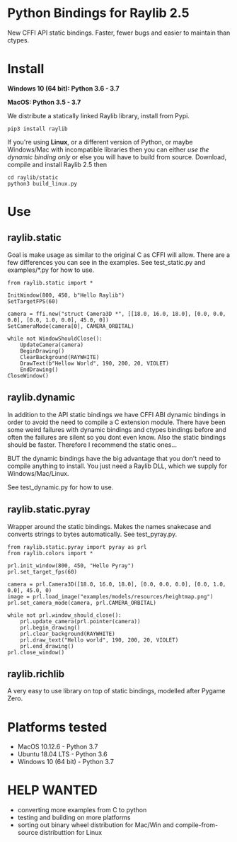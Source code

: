 # Python Bindings for Raylib 2.5

New CFFI API static bindings.  Faster, fewer bugs and easier to maintain than ctypes.

# Install

**Windows 10 (64 bit): Python 3.6 - 3.7**

**MacOS: Python 3.5 - 3.7**

We distribute a statically linked Raylib library,  install from Pypi.

    pip3 install raylib

If you're using **Linux**, or a different version of Python, or maybe Windows/Mac with incompatible libraries
then you can either *use the dynamic binding only* or else you will have to build from source.  Download, compile
and install Raylib 2.5 then

    cd raylib/static
    python3 build_linux.py

# Use

## raylib.static

Goal is make usage as similar to the original C as CFFI will allow.  There are a few differences
you can see in the examples.  See test_static.py and examples/*.py for how to use.

```
from raylib.static import *

InitWindow(800, 450, b"Hello Raylib")
SetTargetFPS(60)

camera = ffi.new("struct Camera3D *", [[18.0, 16.0, 18.0], [0.0, 0.0, 0.0], [0.0, 1.0, 0.0], 45.0, 0])
SetCameraMode(camera[0], CAMERA_ORBITAL)

while not WindowShouldClose():
    UpdateCamera(camera)
    BeginDrawing()
    ClearBackground(RAYWHITE)
    DrawText(b"Hellow World", 190, 200, 20, VIOLET)
    EndDrawing()
CloseWindow()

```

## raylib.dynamic

In addition to the API static bindings we have CFFI ABI dynamic bindings in order to avoid the need to compile a C extension module.
There have been some weird failures with dynamic bindings and ctypes bindings before and often the failures are silent
so you dont even know.  Also the static bindings should be faster.  Therefore I recommend the static ones...

BUT the dynamic bindings have the big advantage that you don't need to compile anything to install.  You just need a Raylib DLL,
which we supply for Windows/Mac/Linux.

See test_dynamic.py for how to use.

## raylib.static.pyray

Wrapper around the static bindings.  Makes the names snakecase and converts strings to bytes automatically.  See test_pyray.py.


```
from raylib.static.pyray import pyray as prl
from raylib.colors import *

prl.init_window(800, 450, "Hello Pyray")
prl.set_target_fps(60)

camera = prl.Camera3D([18.0, 16.0, 18.0], [0.0, 0.0, 0.0], [0.0, 1.0, 0.0], 45.0, 0)
image = prl.load_image("examples/models/resources/heightmap.png")
prl.set_camera_mode(camera, prl.CAMERA_ORBITAL)

while not prl.window_should_close():
    prl.update_camera(prl.pointer(camera))
    prl.begin_drawing()
    prl.clear_background(RAYWHITE)
    prl.draw_text("Hello world", 190, 200, 20, VIOLET)
    prl.end_drawing()
prl.close_window()

```

## raylib.richlib

A very easy to use library on top of static bindings, modelled after Pygame Zero.

# Platforms tested

 * MacOS 10.12.6 - Python 3.7
 * Ubuntu 18.04 LTS - Python 3.6
 * Windows 10 (64 bit) - Python 3.7

# HELP WANTED

 * converting more examples from C to python
 * testing and building on more platforms
 * sorting out binary wheel distribution for Mac/Win and compile-from-source distributtion for Linux
 

